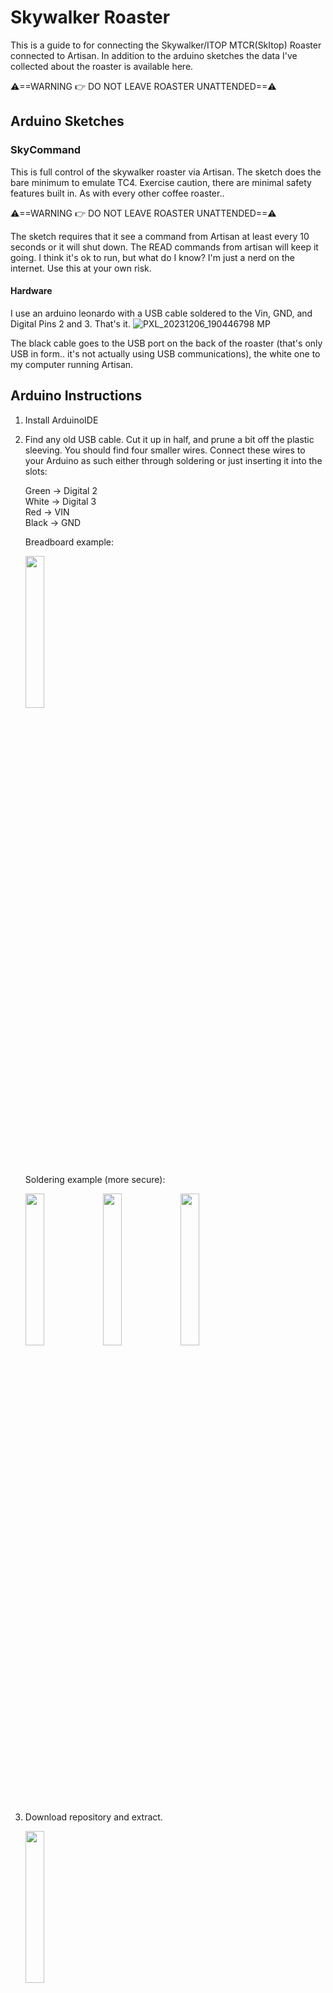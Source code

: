 # Skywalker Roaster

This is a guide to for connecting the Skywalker/ITOP MTCR(SkItop) Roaster connected to Artisan. In addition to the arduino sketches the data I've collected about the roaster is available here.

⚠️==WARNING 👉 DO NOT LEAVE ROASTER UNATTENDED==⚠️

## Arduino Sketches

### SkyCommand
This is full control of the skywalker roaster via Artisan. The sketch does the bare minimum to emulate TC4. Exercise caution, there are minimal safety features built in. As with every other coffee roaster..

⚠️==WARNING 👉 DO NOT LEAVE ROASTER UNATTENDED==⚠️

The sketch requires that it see a command from Artisan at least every 10 seconds or it will shut down. The READ commands from artisan will keep it going. I think it's ok to run, but what do I know? I'm just a nerd on the internet. Use this at your own risk.

#### Hardware
I use an arduino leonardo with a USB cable soldered to the Vin, GND, and Digital Pins 2 and 3. That's it. 
![PXL_20231206_190446798 MP](https://github.com/jmoore52/SkywalkerRoaster/assets/25308608/d03d5bd3-de08-4ee2-986c-d3fef3e07c47)

The black cable goes to the USB port on the back of the roaster (that's only USB in form.. it's not actually using USB communications), the white one to my computer running Artisan. 

## Arduino Instructions

1. Install ArduinoIDE

2. Find any old USB cable. Cut it up in half, and prune a bit off the plastic sleeving. You should find four smaller wires. Connect these wires to your Arduino as such either through soldering or just inserting it into the slots:

      Green -> Digital 2  
      White -> Digital 3  
      Red -> VIN  
      Black -> GND

    Breadboard example:
   
    <img src="https://github.com/paoyong/SkywalkerRoaster/assets/6934989/5fe7940b-152d-4d47-bfcc-7e6246f82b3e" width=25% height=25%>

    Soldering example (more secure):
   
    <img src="https://github.com/paoyong/SkywalkerRoaster/assets/6934989/145cbf62-6af3-4d41-9fd1-579d95e46408" width=25% height=25%>
    <img src="https://github.com/paoyong/SkywalkerRoaster/assets/6934989/9b231e14-a04a-4ed5-8e4a-6b9e65c11487" width=25% height=25%>
    <img src="https://github.com/paoyong/SkywalkerRoaster/assets/6934989/c7235c87-918b-47ea-be88-b844c39c72b2" width=25% height=25%>
3. Download repository and extract.
   
    <img src="https://github.com/paoyong/SkywalkerRoaster/assets/6934989/f4873816-a929-4e83-a2e1-6f856e2a310b" width=25% height=25%>

4. Connect your Arduino into your computer.

    <img src="https://github.com/paoyong/SkywalkerRoaster/assets/6934989/706ed2f0-08be-4660-a2da-edd83a547d8f" width=25% height=25%>

5. Go to your SkywalkerRoaster-main folder that you extracted. Click on the SkyCommand folder then double click on `SkyCommand.ino` (should open automatically in ArduinoIDE)

6. Click on the check mark to do a precompile, this lets you know if the code will work on your board.
7.  Click on your Arduino device and press Upload, the console on the bottomr should give you a success message. Some boards output debug, but if there is no error it probably succeeded.

    <img src="https://github.com/paoyong/SkywalkerRoaster/assets/6934989/5872e057-57ce-48c9-b756-ae8471c9da6c" width=50% height=50%>

## Hardware Pinout Examples
Arduino Micro
<!-- <img src="images/ardunio_micro_pinout.jpg" alt="micro pinout" width="400"/> -->
![image](images/ardunio_micro_pinout.jpg)

## Artisan Upload Config
We can upload a preset config in Artisan Scope
Help -> Load Settings...
![image](images/load_aset_file_menu.png)

This is a default file with the most basic settings.
[basic-skitop-artisan-settings.aset](ArtisanConfigs/basic-skitop-artisan-settings.aset)

look in [ArtisanConfigs](ArtisanConfigs/) for other configs users have created.


## Artisan Manually Setting Config
Here's how I have Artisan configured.
Config -> Device
![image](images/artisan_config_tc4.png)

After pressing OK, an additional dialogue box will appear, select your Arduino. If you're not sure which is your Arduino, disconnect and reconnect it and the dialogue box should change.
You can also navigate here by going to Config -> Port...
Comm Port will be different depending on OS you are running and which USB port you are plugged into.

![image](images/artisan_config_ports.png)

Config -> Events -> Config
![image](images/artisan_config_events_config.png)
```
DRUM;100
```

Config -> Events -> Buttons
![image](images/artisan_config_events_buttons.png)
```
DRUM;100
```
```
DRUM;0
```
```
FILTER;1
```
etc..

Config -> Events -> Sliders
![image](images/artisan_config_events_sliders.png)
```
OT2;{}
```
```
OT1;{}
```

### SkywalkerSpy
This provides logging only for Artisan. It uses two pins to monitor the Tx lines from both the roaster and the controller. It alternates between reading the values as quickly as possible. When any input comes in on the serial line the sketch will respond with the status of the roaster in the format TEMP,HEAT DUTY,VENT DUTY

#### Artisan Config
TODO

## Roaster Hardware
This has been super fun to study. Here's what I've learned so far.

The controller has a [js32t031f5s7 microcontoller](http://www.honor-ic.com/Product/ProScreenDetail?pid=118).

I am unsure what kind of microcontroller is inside the roaster. It is marked FMD N3hWIKH and I was unable to locate any datasheets for it.

![image](https://github.com/jmoore52/SkywalkerRoaster/assets/25308608/9667b4ed-4d56-44d6-9c13-1d5d7ac2737e)

The roaster uses a thermistor as a temperature probe which is connected to the microcontroller as shown here.

![image](https://github.com/jmoore52/SkywalkerRoaster/assets/25308608/b5e678ef-a7f5-44a4-83ef-9cf92c3277f3)

It appears to use a voltage divider with two taps, one passing through a 1k resistor and the other through a 2k resistor. I'm not the strongest hardware guy by any means, but I don't understand why. If this look familiar to you, please let me know what we're looking at here.


### Normal Operation
The Skywalker roaster is rather simple all logic lives in the controller. The roaster simply interprets the signals sent by the controller and sets things accordingly. The roaster appears to shut down if it does not receive a control message in 1 second. The controller reads the temperature values from the roaster and then sends instructions to the roaster. There does not appear to be any kind of communications protocol, each device appears to send messages to the other device roughly every 10 milliseconds. There are no requests, responses, acknowledgements, etc..  Simply data bit banged on a GPIO line.

## Messages
The messages sent by each device are rather simple in structure. I've determined what most everything does. To the logic analyzer, the messages appear as follows. This is an example of the message the roaster sends. The controller's messages look identical other than being 8 bits shorter.

![image](https://github.com/jmoore52/SkywalkerRoaster/assets/25308608/ba62c969-7bf0-4eb5-afd7-8f788b759ce2)

Interpreting the messages can be done by simply measuring the logic LOW pulses. The beginning preamble is roughly 7.5ms, a binary 1 is represented by a ~1.5ms pulse, a binary 0 is ~600 microseconds, and the logic HIGH between bits is roughly 750 microseconds.

![image](https://github.com/jmoore52/SkywalkerRoaster/assets/25308608/82005860-83ae-40a5-8574-5bc535f85420)

### Controller
The controller transmits a 6 byte message in LSB order. Both messages contain a checksum and will be ignored if the checksum is not correct.

| Position | Purpose | Value |
|----------|---------|-------|
| 0 | Fan Duty Cycle | 0 to 100
| 1 | Filter | Appears to only be values 0,1,2,3,4 |
| 2 | Bean Cooling Fan | 0 or 100 |
| 3 | Drum | 0 or 100 |
| 4 | Heater Duty Cylce | 0 to 100 |
| 5 | Checksum | |

For the Fan and Heater, duty cycles increment by 5. Sending other values will be ignored.

### Roaster
The roaster transmits a 7 byte message in LSB Order.
|Position| Name| Value|
|--------|-----|------|
|0,1| Value A | I'm not _really_ sure what this value is. I suspect it is perhaps a voltage as read by an ADC on the microcontroller|
|2,3|Value B|Again, not _really_ sure what the value really represents. I think it is another ADC value.|  
| 4 | Mystery byte | Always a 0.|
| 5 | Mystery byte | Pretty much always a 1. I've not seen much of a correlation to hardware that seems to indicate what this may represent.|
|6 | Checksum||

Value A and Value B are my biggest open question about this roaster. What is it doing?! There is a very strong linear correlation between the two values and the temperature displayed on the controller screen. However I could not determine what I would consider to be an "elegant" solution for converting these values to the temperature. Rather, I fit a 4th degree polynomial to the data (see `data/model3.py` but please keep in mind it's been a long minute since I've run a regression. ChatGPT wrote a lot of that with some guidance.)

To collect the data I attached a logic probe to the controller and captured a preheat cycle. I extracted all the messages from the capture, wrote an arduino sketch to replay the bytes in the messages back to the controller, and coded up a quick and dirty python script to push each message to the arduino and allow me to enter the value shown on the screen. The results of this process are in `Data/RealLabeledTemperatures.txt`

# Discord

There's a skywalker specific discord (not mine) that seems to have a small but growing and enthusiastic group. I'm on there. Come share your experiences with this roaster. [Skywalker Roaster Community](https://discord.com/invite/DtcfzX2Q)

# Bug Fixes and Improvements

I'll spend some more time on things when I can, but pull requests are always welcome and appreciated.
